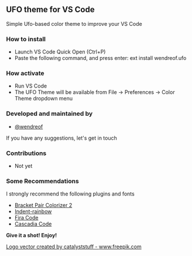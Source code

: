 ## UFO theme for VS Code
Simple Ufo-based color theme to improve your VS Code

### How to install
* Launch VS Code Quick Open (Ctrl+P)
* Paste the following command, and press enter: ext install wendreof.ufo

### How activate
* Run VS Code
* The UFO Theme will be available from File -> Preferences -> Color Theme dropdown menu

### Developed and maintained by
* [@wendreof](www.github.com/wendreof)

If you have any suggestions, let's get in touch

### Contributions
* Not yet

### Some Recommendations
I strongly recommend the following plugins and fonts
* [Bracket Pair Colorizer 2](https://marketplace.visualstudio.com/items?itemName=CoenraadS.bracket-pair-colorizer-2)
* [Indent-rainbow](https://marketplace.visualstudio.com/items?itemName=oderwat.indent-rainbow)
* [Fira Code](https://github.com/tonsky/FiraCode)
* [Cascadia Code](https://github.com/microsoft/cascadia-code)

**Give it a shot! Enjoy!**

<a href='https://www.freepik.com/vectors/logo'>Logo vector created by catalyststuff - www.freepik.com</a>
